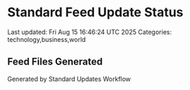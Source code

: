 # Standard Feed Update Status
Last updated: Fri Aug 15 16:46:24 UTC 2025
Categories: technology,business,world

## Feed Files Generated

Generated by Standard Updates Workflow

